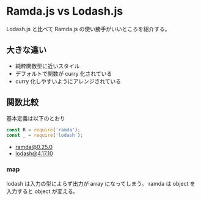 # Ramda.js vs Lodash.js

Lodash.js と比べて Ramda.js の使い勝手がいいところを紹介する。

## 大きな違い

- 純粋関数型に近いスタイル
- デフォルトで関数が curry 化されている
- curry 化しやすいようにアレンジされている

## 関数比較

基本定義は以下のとおり

```.js
const R = require('ramda');
const _ = require('lodash');
```

- ramda@0.25.0
- lodash@4.17.10

### map

lodash は入力の型によらず出力が array になってしまう。
ramda は object を入力すると object が変える。

```.js

```

